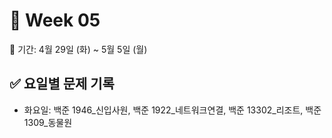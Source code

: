 ﻿# 📘 Week 05

<!-- 기간 시작 -->
📆 기간: 4월 29일 (화) ~ 5월 5일 (월)
<!-- 기간 끝 -->

<!-- 요일별 기록 시작 -->
## ✅ 요일별 문제 기록
- 화요일: 백준 1946_신입사원, 백준 1922_네트워크연결, 백준 13302_리조트, 백준 1309_동물원
<!-- 요일별 기록 끝 -->